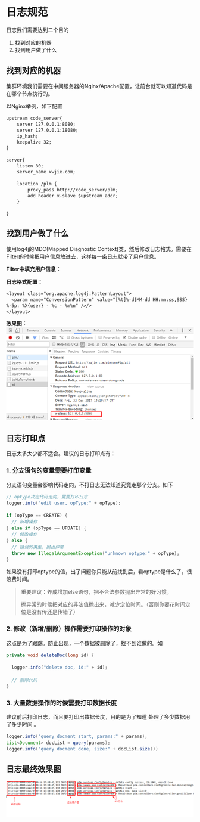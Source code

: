 # 日志规范

日志我们需要达到二个目的

1. 找到对应的机器
2. 找到用户做了什么

## 找到对应的机器

集群环境我们需要在中间服务器的Nginx/Apache配置，让前台就可以知道代码是在哪个节点执行的。

以Nginx举例，如下配置

```
upstream code_server{
    server 127.0.0.1:8080;
    server 127.0.0.1:18080;
    ip_hash;
    keepalive 32;
}

server{
    listen 80;
    server_name xwjie.com;

    location /plm {
        proxy_pass http://code_server/plm;
        add_header x-slave $upstream_addr;
    }

}
```

## 找到用户做了什么

使用log4j的MDC\(Mapped Diagnostic Context\)类，然后修改日志格式。需要在Filter的时候把用户信息放进去，这样每一条日志就带了用户信息。

**Filter中填充用户信息：**

**日志格式配置：**

```
<layout class="org.apache.log4j.PatternLayout">
  <param name="ConversionPattern" value="[%t]%-d{MM-dd HH:mm:ss,SSS} %-5p: %X{user} - %c - %m%n" />/>
</layout>
```

**效果图：**![](/pictures/nginx.png)

## 日志打印点

日志太多太少都不适合。建议的日志打印点有：

### 1. 分支语句的变量需要打印变量

分支语句变量会影响代码走向，不打日志无法知道究竟走那个分支。如下

```java
// optype决定代码走向，需要打印日志
logger.info("edit user, opType:" + opType);

if (opType == CREATE) {
  // 新增操作
} else if (opType == UPDATE) {
  // 修改操作
} else {
  // 错误的类型，抛出异常
  throw new IllegalArgumentException("unknown optype:" + opType);
}
```

如果没有打印optype的值，出了问题你只能从前找到后，看optype是什么了，很浪费时间。

> 重要建议：养成增加else语句，把不合法参数抛出异常的好习惯。
>
> 抛异常的时候把对应的非法值抛出来，减少定位时间。（否则你要花时间定位是没有传还是传错了）

### 2. 修改（新增/删除）操作需要打印操作的对象

这点是为了跟踪。防止出现，一个数据被删除了，找不到谁做的。如

```java
private void deleteDoc(long id) {

  logger.info("delete doc, id:" + id);

  // 删除代码
}
```

### 3. 大量数据操作的时候需要打印数据长度

建议前后打印日志，而且要打印出数据长度，目的是为了知道 处理了多少数据用了多少时间 。

```java
logger.info("query docment start, params:" + params);
List<Document> docList = query(params);
logger.info("query docment done, size:" + docList.size())
```

## 日志最终效果图

![](/pictures/log1.png)

